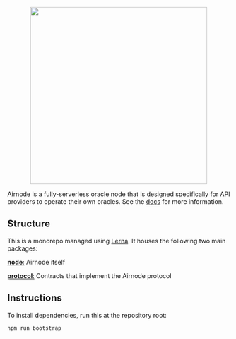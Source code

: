 <p align="center">
  <img src="https://user-images.githubusercontent.com/19530665/93134568-9bc9f580-f6e1-11ea-9a21-d9f5bed74fc7.png" width="400" />
</p>

Airnode is a fully-serverless oracle node that is designed specifically for API providers to operate their own oracles.
See the [docs](https://github.com/api3dao/api3-docs) for more information.

## Structure

This is a monorepo managed using [Lerna](https://github.com/lerna/lerna).
It houses the following two main packages:

[**node**:](/packages/node/README.md) Airnode itself

[**protocol**:](/packages/protocol/README.md) Contracts that implement the Airnode protocol

## Instructions

To install dependencies, run this at the repository root:
```
npm run bootstrap
```